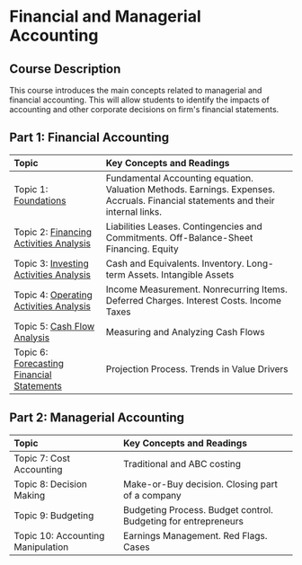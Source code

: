 # Financial and Managerial Accounting
## Course Description
This course introduces the main concepts related to managerial and financial accounting. This will allow students to identify the impacts of accounting and other corporate decisions on firm's financial statements.

## Part 1: Financial Accounting

| Topic                                     | Key Concepts and Readings                                                                                                                                              |
|:-------------------------------------------|:------------------------------------------------------------------------------------------------------------------------------------------------------------------------|
| Topic 1: [Foundations](/topic_1_foundations.html)             | Fundamental Accounting equation. Valuation Methods. Earnings. Expenses. Accruals. Financial statements and their internal links.  |
| Topic 2: [Financing Activities Analysis](/topic_2_financing.html)    | Liabilities Leases. Contingencies and Commitments. Off-Balance-Sheet Financing. Equity                                                |
| Topic 3: [Investing Activities Analysis](/topic_3_investing.html)    | Cash and Equivalents. Inventory. Long-term Assets. Intangible Assets                                |
| Topic 4: [Operating Activities Analysis](/topic_4_operating.html)    | Income Measurement. Nonrecurring Items. Deferred Charges. Interest Costs. Income Taxes                             |
| Topic 5: [Cash Flow Analysis](/topic_5_cashflows.html)    | Measuring and Analyzing Cash Flows                             |
| Topic 6: [Forecasting Financial Statements ](/topic_6_forecasting.html)| Projection Process. Trends in Value Drivers                                                                                       |

## Part 2: Managerial  Accounting

| Topic                                     | Key Concepts and Readings                                                                                                                                              |
|:-------------------------------------------|:------------------------------------------------------------------------------------------------------------------------------------------------------------------------|
| Topic 7:  Cost Accounting            | Traditional and ABC costing     |
| Topic 8:  Decision Making          |  Make-or-Buy decision. Closing part of a company    |
| Topic 9:  Budgeting       |  Budgeting Process. Budget control. Budgeting for entrepreneurs             |
| Topic 10: Accounting Manipulation         | Earnings Management. Red Flags. Cases             |
